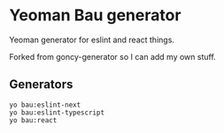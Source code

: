 # Yeoman Bau generator
Yeoman generator for eslint and react things.

Forked from goncy-generator so I can add my own stuff.

## Generators
```
yo bau:eslint-next
yo bau:eslint-typescript
yo bau:react
```

